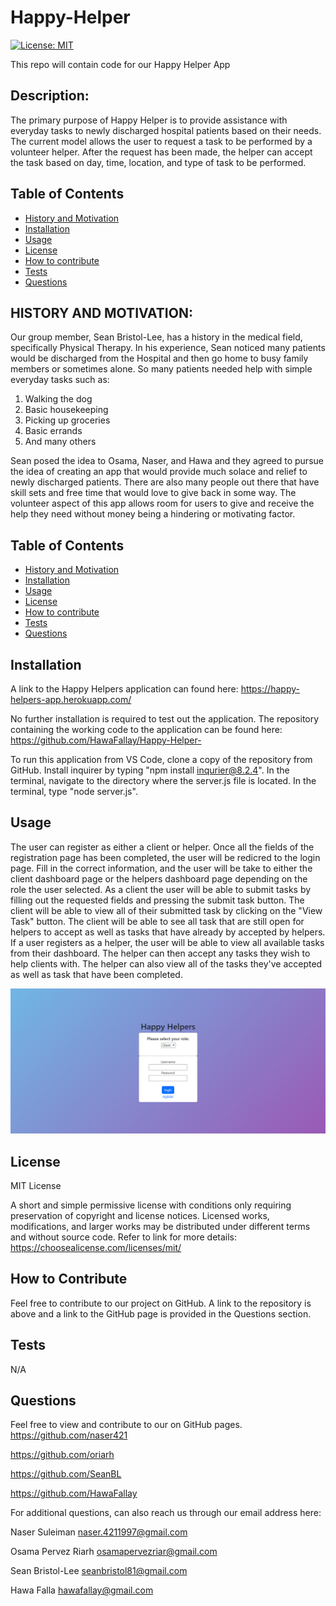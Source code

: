 # Happy-Helper
[![License: MIT](https://img.shields.io/badge/License-MIT-yellow.svg)](https://opensource.org/licenses/MIT)

This repo will contain code for our Happy Helper App

## Description:
The primary purpose of Happy Helper is to provide assistance with everyday tasks to newly discharged hospital patients based on their needs. The current model allows the user to request a task to be performed by a volunteer helper. After the request has been made, the helper can accept the task based on day, time, location, and type of task to be performed. 

## Table of Contents

- [History and Motivation](#history-and-motivation)
- [Installation](#installation)
- [Usage](#usage)
- [License](#license)
- [How to contribute](#how-to-contribute)
- [Tests](#tests)
- [Questions](#questions)

## HISTORY AND MOTIVATION:
Our group member, Sean Bristol-Lee, has a history in the medical field, specifically Physical Therapy. 
In his experience, Sean noticed many patients would be discharged from the Hospital and then go home to busy family members or sometimes alone. So many patients needed help with simple everyday tasks such as:

1. Walking the dog
2. Basic housekeeping
3. Picking up groceries
4. Basic errands
5. And many others

Sean posed the idea to Osama, Naser, and Hawa and they agreed to pursue the idea of creating an app that would provide much solace and relief to newly discharged patients. There are also many people out there that have skill sets and free time that would love to give back in some way. The volunteer aspect of this app allows room for users to give and receive the help they need without money being a hindering or motivating factor. 

## Table of Contents

- [History and Motivation](#history-and-motivation)
- [Installation](#installation)
- [Usage](#usage)
- [License](#license)
- [How to contribute](#how-to-contribute)
- [Tests](#tests)
- [Questions](#questions)

## Installation
A link to the Happy Helpers application can found here:
https://happy-helpers-app.herokuapp.com/

No further installation is required to test out the application. 
The repository containing the working code to the application can be found here:
https://github.com/HawaFallay/Happy-Helper-

To run this application from VS Code, clone a copy of the repository from GitHub. Install inquirer by typing "npm install inqurier@8.2.4". In the terminal, navigate to the directory where the server.js file is located. In the terminal, type "node server.js".

## Usage
The user can register as either a client or helper. Once all the fields of the registration page has been completed, the user will be redicred to the login page. Fill in the correct information, and the user will be take to either the client dashboard page or the helpers dashboard page depending on the role the user selected. As a client the user will be able to submit tasks by filling out the requested fields and pressing the submit task button. The client will be able to view all of their submitted task by clicking on the "View Task" button. The client will be able to see all task that are still open for helpers to accept as well as tasks that have already by accepted by helpers. If a user registers as a helper, the user will be able to view all available tasks from their dashboard. The helper can then accept any tasks they wish to help clients with. The helper can also view all of the tasks they've accepted as well as task that have been completed.  

![This webpage displays the user login page.](./public/assets/happy-helpers.png)


## License
MIT License

A short and simple permissive license with conditions only requiring preservation of copyright and license notices. Licensed works, modifications, and larger works may be distributed under different terms and without source code. Refer to link for more details: https://choosealicense.com/licenses/mit/

## How to Contribute
Feel free to contribute to our project on GitHub. A link to the repository is above and a link to the GitHub page is provided in the Questions section.

## Tests
N/A  

## Questions
Feel free to view and contribute to our on GitHub pages.
https://github.com/naser421

https://github.com/oriarh

https://github.com/SeanBL

https://github.com/HawaFallay

For additional questions, can also reach us through our email address here:

Naser Suleiman
naser.4211997@gmail.com

Osama Pervez Riarh
osamapervezriar@gmail.com

Sean Bristol-Lee
seanbristol81@gmail.com

Hawa Falla
hawafallay@gmail.com
